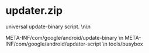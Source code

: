 # updater.zip

universal update-binary script. \n\n

META-INF/com/google/android/update-binary \n
META-INF/com/google/android/updater-script \n
tools/busybox
